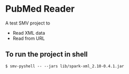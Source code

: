 # PubMed Reader

A test SMV project to

* Read XML data
* Read from URL

## To run the project in shell
```shell
$ smv-pyshell -- --jars lib/spark-xml_2.10-0.4.1.jar
```
